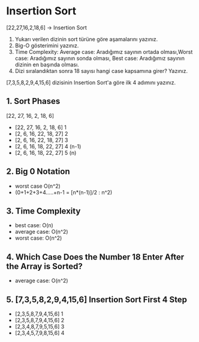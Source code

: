 # Insertion Sort

[22,27,16,2,18,6] -> Insertion Sort

1. Yukarı verilen dizinin sort türüne göre aşamalarını yazınız.
2. Big-O gösterimini yazınız.
3. Time Complexity: Average case: Aradığımız sayının ortada olması,Worst case: Aradığımız sayının sonda olması, Best case: Aradığımız sayının dizinin en başında olması.
4. Dizi sıralandıktan sonra 18 sayısı hangi case kapsamına girer? Yazınız.

[7,3,5,8,2,9,4,15,6] dizisinin Insertion Sort'a göre ilk 4 adımını yazınız.

## 1. Sort Phases

[22, 27, 16, 2, 18, 6]

- [22, 27, 16, 2, 18, 6] 1
- [2, 6, 16, 22, 18, 27] 2
- [2, 6, 16, 22, 18, 27] 3
- [2, 6, 16, 18, 22, 27] 4 (n-1)
- [2, 6, 16, 18, 22, 27] 5 (n)

## 2. Big 0 Notation

- worst case  O(n^2)
- (0+1+2+3+4…..+n-1 = [n*(n-1)]/2 : n^2)

## 3. Time Complexity

- best case: O(n)
- average case: O(n^2)
- worst case: O(n^2)

## 4. Which Case Does the Number 18 Enter After the Array is Sorted?

- average case: O(n^2)

## 5. [7,3,5,8,2,9,4,15,6] Insertion Sort First 4 Step

- [2,3,5,8,7,9,4,15,6] 1
- [2,3,5,8,7,9,4,15,6] 2
- [2,3,4,8,7,9,5,15,6] 3
- [2,3,4,5,7,9,8,15,6] 4
